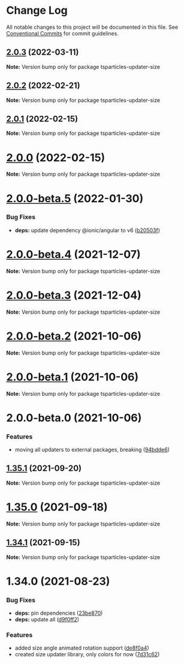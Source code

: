 # Change Log

All notable changes to this project will be documented in this file.
See [Conventional Commits](https://conventionalcommits.org) for commit guidelines.

## [2.0.3](https://github.com/matteobruni/tsparticles/compare/tsparticles-updater-size@2.0.2...tsparticles-updater-size@2.0.3) (2022-03-11)

**Note:** Version bump only for package tsparticles-updater-size





## [2.0.2](https://github.com/matteobruni/tsparticles/compare/tsparticles-updater-size@2.0.1...tsparticles-updater-size@2.0.2) (2022-02-21)

**Note:** Version bump only for package tsparticles-updater-size





## [2.0.1](https://github.com/matteobruni/tsparticles/compare/tsparticles-updater-size@2.0.0...tsparticles-updater-size@2.0.1) (2022-02-15)

**Note:** Version bump only for package tsparticles-updater-size





# [2.0.0](https://github.com/matteobruni/tsparticles/compare/tsparticles-updater-size@2.0.0-beta.5...tsparticles-updater-size@2.0.0) (2022-02-15)

**Note:** Version bump only for package tsparticles-updater-size





# [2.0.0-beta.5](https://github.com/matteobruni/tsparticles/compare/tsparticles-updater-size@2.0.0-beta.4...tsparticles-updater-size@2.0.0-beta.5) (2022-01-30)


### Bug Fixes

* **deps:** update dependency @ionic/angular to v6 ([b20503f](https://github.com/matteobruni/tsparticles/commit/b20503ff2a29f6c8617f42c764c8a868fc334c5f))





# [2.0.0-beta.4](https://github.com/matteobruni/tsparticles/compare/tsparticles-updater-size@2.0.0-beta.3...tsparticles-updater-size@2.0.0-beta.4) (2021-12-07)

**Note:** Version bump only for package tsparticles-updater-size





# [2.0.0-beta.3](https://github.com/matteobruni/tsparticles/compare/tsparticles-updater-size@2.0.0-beta.2...tsparticles-updater-size@2.0.0-beta.3) (2021-12-04)

**Note:** Version bump only for package tsparticles-updater-size





# [2.0.0-beta.2](https://github.com/matteobruni/tsparticles/compare/tsparticles-updater-size@2.0.0-beta.1...tsparticles-updater-size@2.0.0-beta.2) (2021-10-06)

**Note:** Version bump only for package tsparticles-updater-size





# [2.0.0-beta.1](https://github.com/matteobruni/tsparticles/compare/tsparticles-updater-size@2.0.0-beta.0...tsparticles-updater-size@2.0.0-beta.1) (2021-10-06)

**Note:** Version bump only for package tsparticles-updater-size





# 2.0.0-beta.0 (2021-10-06)


### Features

* moving all updaters to external packages, breaking ([94bdde6](https://github.com/matteobruni/tsparticles/commit/94bdde67d0b546c22b7841ff8e969d15ddef3430))





## [1.35.1](https://github.com/matteobruni/tsparticles/compare/tsparticles-updater-size@1.35.0...tsparticles-updater-size@1.35.1) (2021-09-20)

**Note:** Version bump only for package tsparticles-updater-size





# [1.35.0](https://github.com/matteobruni/tsparticles/compare/tsparticles-updater-size@1.34.1...tsparticles-updater-size@1.35.0) (2021-09-18)

**Note:** Version bump only for package tsparticles-updater-size





## [1.34.1](https://github.com/matteobruni/tsparticles/compare/tsparticles-updater-size@1.34.0...tsparticles-updater-size@1.34.1) (2021-09-15)

**Note:** Version bump only for package tsparticles-updater-size





# 1.34.0 (2021-08-23)


### Bug Fixes

* **deps:** pin dependencies ([23be870](https://github.com/matteobruni/tsparticles/commit/23be8708d698e1e37a18f2ed292cbccffb0f1e47))
* **deps:** update all ([d9f0ff2](https://github.com/matteobruni/tsparticles/commit/d9f0ff2f8c4ac269aaad5077492746e3da8fb422))


### Features

* added size angle animated rotation support ([de8f0a4](https://github.com/matteobruni/tsparticles/commit/de8f0a46436601aeb580651b1f87741fd9fc3c79))
* created size updater library, only colors for now ([7d31c62](https://github.com/matteobruni/tsparticles/commit/7d31c62ecb8f023234514b5ef46f0de55f75c283))
